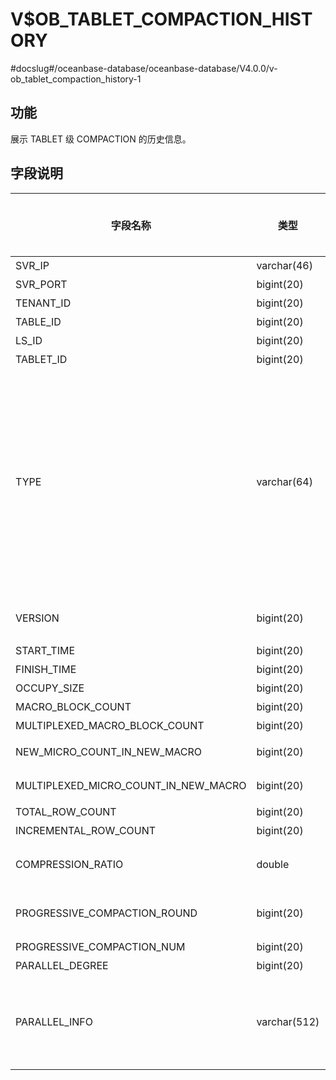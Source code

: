 V$OB_TABLET_COMPACTION_HISTORY 
===================================================
#docslug#/oceanbase-database/oceanbase-database/V4.0.0/v-ob_tablet_compaction_history-1


功能 
-------------------

展示 TABLET 级 COMPACTION 的历史信息。

字段说明 
----------------------



|                 字段名称                 |      类型      | **是否可以为 NULL** |                                                                                                                                                                                                                  描述                                                                                                                                                                                                                  |
|--------------------------------------|--------------|----------------|--------------------------------------------------------------------------------------------------------------------------------------------------------------------------------------------------------------------------------------------------------------------------------------------------------------------------------------------------------------------------------------------------------------------------------------|
| SVR_IP                               | varchar(46)  | NO             | 服务器 IP 地址                                                                                                                                                                                                                                                                                                                                                                                                                            |
| SVR_PORT                             | bigint(20)   | NO             | 服务器端口号                                                                                                                                                                                                                                                                                                                                                                                                                               |
| TENANT_ID                            | bigint(20)   | NO             | 租户 ID                                                                                                                                                                                                                                                                                                                                                                                                                                |
| TABLE_ID                             | bigint(20)   | NO             | 主表 ID                                                                                                                                                                                                                                                                                                                                                                                                                                |
| LS_ID                                | bigint(20)   | NO             | 日志流 ID                                                                                                                                                                                                                                                                                                                                                                                                                               |
| TABLET_ID                            | bigint(20)   | NO             | 数据分片 ID                                                                                                                                                                                                                                                                                                                                                                                                                              |
| TYPE                                 | varchar(64)  | NO             | compaction 的类型 * `MINI` ：转储/L0 compaction，Memtable 通过转储变成 SSTable   * `MAJOR` ：合并   * `MINI MINOR` ：L1 compaction，多个 Mini sstable 合成一个   * `BUF MINOR` ：生成特殊的 buf minor sstable 的 compaction    |
| VERSION                              | bigint(20)   | NO             | 合并版本：minor 为 snapshot_version                                                                                                                                                                                                                                                                                                                                                                                                        |
| START_TIME                           | bigint(20)   | NO             | 开始时间                                                                                                                                                                                                                                                                                                                                                                                                                                 |
| FINISH_TIME                          | bigint(20)   | NO             | 结束时间                                                                                                                                                                                                                                                                                                                                                                                                                                 |
| OCCUPY_SIZE                          | bigint(20)   | NO             | 数据量                                                                                                                                                                                                                                                                                                                                                                                                                                  |
| MACRO_BLOCK_COUNT                    | bigint(20)   | NO             | 宏块数                                                                                                                                                                                                                                                                                                                                                                                                                                  |
| MULTIPLEXED_MACRO_BLOCK_COUNT        | bigint(20)   | NO             | 重用宏块数                                                                                                                                                                                                                                                                                                                                                                                                                                |
| NEW_MICRO_COUNT_IN_NEW_MACRO         | bigint(20)   | NO             | 新生成宏块中的新微块数                                                                                                                                                                                                                                                                                                                                                                                                                          |
| MULTIPLEXED_MICRO_COUNT_IN_NEW_MACRO | bigint(20)   | NO             | 新生成宏块中的重用微块数                                                                                                                                                                                                                                                                                                                                                                                                                         |
| TOTAL_ROW_COUNT                      | bigint(20)   | NO             | 总行数                                                                                                                                                                                                                                                                                                                                                                                                                                  |
| INCREMENTAL_ROW_COUNT                | bigint(20)   | NO             | 新输出的行                                                                                                                                                                                                                                                                                                                                                                                                                                |
| COMPRESSION_RATIO                    | double       | NO             | 新数据的压缩率：新增宏块数据在压缩后/压缩前比率                                                                                                                                                                                                                                                                                                                                                                                                             |
| PROGRESSIVE_COMPACTION_ROUND         | bigint(20)   | NO             | 渐近合并当前轮次。如果为全量合并，该列为 -1                                                                                                                                                                                                                                                                                                                                                                                                              |
| PROGRESSIVE_COMPACTION_NUM           | bigint(20)   | NO             | 渐近合并总轮次                                                                                                                                                                                                                                                                                                                                                                                                                              |
| PARALLEL_DEGREE                      | bigint(20)   | NO             | 并行度                                                                                                                                                                                                                                                                                                                                                                                                                                  |
| PARALLEL_INFO                        | varchar(512) | NO             | 并行任务信息，会展示并行任务扫描的数据量/运行时间/输出的数据量的统计信息（min/max/avg）                                                                                                                                                                                                                                                                                                                                                                                   |


